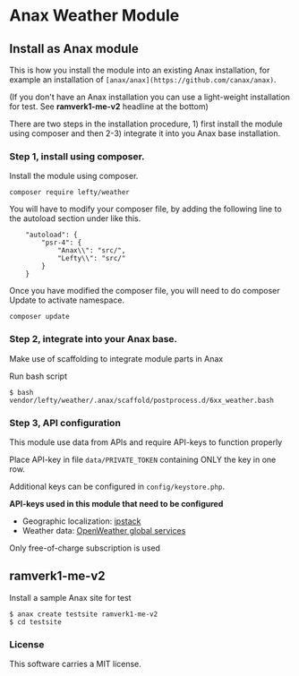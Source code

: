 # Anax Weather Module

Install as Anax module
------------------------------------
This is how you install the module into an existing Anax installation, for example an installation of `[anax/anax](https://github.com/canax/anax)`.

(If you don't have an Anax installation you can use a light-weight installation for test. See  **ramverk1-me-v2** headline at the bottom)

There are two steps in the installation procedure, 1) first install the module using composer and then 2-3) integrate it into you Anax base installation.


### Step 1, install using composer.

Install the module using composer.

```
composer require lefty/weather
```

You will have to modify your composer file, by adding the following line to the autoload section under like this.

```
    "autoload": {
        "psr-4": {
            "Anax\\": "src/",
            "Lefty\\": "src/"
        }
    }
```
Once you have modified the composer file, you will need to do composer Update to activate namespace.
```
composer update
```

### Step 2, integrate into your Anax base.

Make use of scaffolding to integrate module parts in Anax

Run bash script
```
$ bash vendor/lefty/weather/.anax/scaffold/postprocess.d/6xx_weather.bash
```

### Step 3, API configuration

This module use data from APIs and require API-keys to function properly

Place API-key in file ```data/PRIVATE_TOKEN``` containing ONLY the key in one row.

Additional keys can be configured in ```config/keystore.php```.

**API-keys used in this module that need to be configured**

* Geographic localization: [ipstack](https://ipstack.com/)
* Weather data: [OpenWeather global services](https://openweathermap.org/)

Only free-of-charge subscription is used


ramverk1-me-v2
------------------------------------
Install a sample Anax site for test

```
$ anax create testsite ramverk1-me-v2
$ cd testsite
```

### License

This software carries a MIT license.
